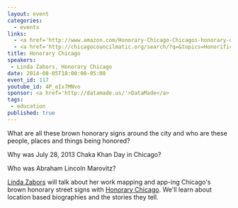 ```yaml
---
layout: event
categories: 
  - events
links:
  - <a href='http://www.amazon.com/Honorary-Chicago-Chicagos-honorary-designations/dp/149604911X/'>Honorary Chicago - The who, where and why of Chicago's honorary designations</a>
  - <a href='http://chicagocouncilmatic.org/search/?q=&topics=Honorifics'>Honorifics passed by Chicago City Council</a>
title: Honorary Chicago
speakers: 
 - Linda Zabors, Honorary Chicago
date: 2014-08-05T18:00:00-05:00
event_id: 117
youtube_id: 4P_eIx7MNvo
sponsor: <a href='http://datamade.us/'>DataMade</a>
tags: 
 - education
published: true
---
```


What are all these brown honorary signs around the city and who are these people, places and things being honored? 

Why was July 28, 2013 Chaka Khan Day in Chicago? 

Who was Abraham Lincoln Marovitz?

[Linda Zabors](https://www.linkedin.com/in/lindazabors) will talk about her work mapping and app-ing Chicago's brown honorary street signs with [Honorary Chicago](http://honorarychicago.com/). We'll learn about location based biographies and the stories they tell.